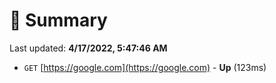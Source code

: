 # 📖 Summary
Last updated: **4/17/2022, 5:47:46 AM**

- `GET` [https://google.com](https://google.com) - **Up** (123ms)
